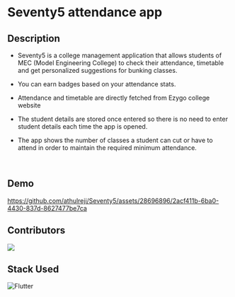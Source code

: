 # Seventy5 attendance app

## Description

* Seventy5 is a college management application that allows students of MEC (Model Engineering College) to check their attendance, timetable and get personalized suggestions for bunking classes. 

* You can earn badges based on your attendance stats.

* Attendance and timetable are directly fetched from Ezygo college website

* The student details are stored once entered so there is no need to enter student details each time the app is opened.

* The app shows the number of classes a student can cut or have to attend in order to maintain the required minimum attendance.
<br>


## Demo

https://github.com/athulreji/Seventy5/assets/28696896/2acf411b-6ba0-4430-837d-8627477be7ca


## Contributors
<a href="https://github.com/adamsyy/Seventy5/graphs/contributors">
  <img src="https://contrib.rocks/image?repo=adamsyy/Seventy5" />
</a>

<br>


## Stack Used
![Flutter](https://img.shields.io/badge/Flutter-%2302569B.svg?style=for-the-badge&logo=Flutter&logoColor=white)
